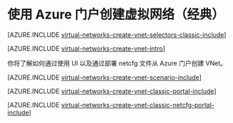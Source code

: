 <properties
   pageTitle="使用 Azure 门户创建虚拟网络 | Windows Azure"
   description="了解如何使用 Azure 门户创建虚拟网络。"
   services="virtual-network"
   documentationCenter=""
   authors="telmosampaio"
   manager="carmonm"
   editor=""
   tags="azure-service-management"/>

<tags
	ms.service="virtual-network"
	ms.date="12/07/2015"
	wacn.date="01/14/2016"/>

# 使用 Azure 门户创建虚拟网络（经典）

[AZURE.INCLUDE [virtual-networks-create-vnet-selectors-classic-include](../includes/virtual-networks-create-vnet-selectors-classic-include.md)]

[AZURE.INCLUDE [virtual-networks-create-vnet-intro](../includes/virtual-networks-create-vnet-intro-include.md)]

<!--本文档介绍如何使用经典部署模型创建 VNet。你还可以[通过 Azure 预览门户使用资源管理器部署模型创建虚拟网络](/documentation/articles/virtual-networks-create-vnet-arm-pportal)。-->

你将了解如何通过使用 UI 以及通过部署 netcfg 文件从 Azure 门户创建 VNet。

[AZURE.INCLUDE [virtual-networks-create-vnet-scenario-include](../includes/virtual-networks-create-vnet-scenario-include.md)]

[AZURE.INCLUDE [virtual-networks-create-vnet-classic-portal-include](../includes/virtual-networks-create-vnet-classic-portal-include.md)]

[AZURE.INCLUDE [virtual-networks-create-vnet-classic-netcfg-portal-include](../includes/virtual-networks-create-vnet-classic-netcfg-portal-include.md)]

<!---HONumber=69-->